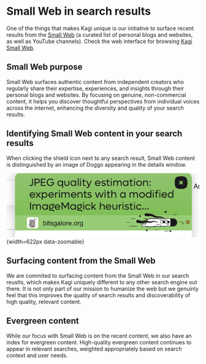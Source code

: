 # Small Web in search results

One of the things that makes Kagi unique is our initiative to surface recent results from the [Small Web](https://blog.kagi.com/small-web) (a curated list of personal blogs and websites, as well as YouTube channels). Check the web interface for browsing [Kagi Small Web](https://kagi.com/smallweb).

## Small Web purpose
Small Web surfaces authentic content from independent creators who regularly share their expertise, experiences, and insights through their personal blogs and websites. By focusing on genuine, non-commercial content, it helps you discover thoughtful perspectives from individual voices across the internet, enhancing the diversity and quality of your search results.

## Identifying Small Web content in your search results
When clicking the shield icon next to any search result, Small Web content is distinguished by an image of Doggo appearing in the details window.

![Doggo - Small Web Result](./media/doggo_kagis_index_result.png){width=622px data-zoomable}

## Surfacing content from the Small Web
We are commited to surfacing content from the Small Web in our search reuslts, which makes Kagi uniquely different to any other search engine out there. It is not only part of our mission to humanize the web but we genuinly feel that this improves the quality of search results and discoverability of high quality, relevant content.

## Evergreen content
While our focus with Small Web is on the recent content, we also have an index for evergreen content. High-quality evergreen content continues to appear in relevant searches, weighted appropriately based on search context and user needs.

